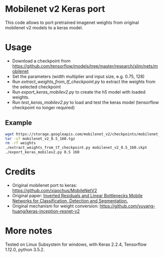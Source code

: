 # Mobilenet v2 Keras port
This code allows to port pretrained imagenet weights from original mobilenet v2 models to a keras model.

# Usage
- Download a checkpoint from https://github.com/tensorflow/models/tree/master/research/slim/nets/mobilenet
- Set the parameters (width multiplier and input size, e.g. 0.75, 128)
- Run *extract_weights_from_tf_checkpoint.py* to extract the weights from the selected checkpoint
- Run *export_keras_mobilev2.py* to create the h5 model with loaded weights.
- Run *test_keras_mobilev2.py* to load and test the keras model (tensorflow checkpoint no longer required)

## Example
```bash
wget https://storage.googleapis.com/mobilenet_v2/checkpoints/mobilenet_v2_0.5_160.tgz
tar -xf mobilenet_v2_0.5_160.tgz
rm -rf weights
./extract_weights_from_tf_checkpoint.py mobilenet_v2_0.5_160.ckpt
./export_keras_mobilev2.py 0.5 160
```

# Credits
- Original mobilenet port to keras: https://github.com/xiaochus/MobileNetV2
- Original paper: [Inverted Residuals and Linear Bottlenecks Mobile Networks for Classification, Detection and Segmentation.](https://arxiv.org/abs/1801.04381)
- Original mechanism for weight conversion: https://github.com/yuyang-huang/keras-inception-resnet-v2

# More notes
Tested on Linux Subsystem for windows, with Keras 2.2.4, Tensorflow 1.12.0, python 3.5.2.
